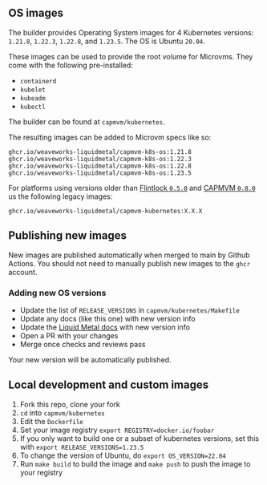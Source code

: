 ## OS images

The builder provides Operating System images for 4 Kubernetes versions:
`1.21.8`, `1.22.3`, `1.22.8`, and `1.23.5`. The OS is Ubuntu `20.04`.

These images can be used to provide the root volume for Microvms. They come with
the following pre-installed:
- `containerd`
- `kubelet`
- `kubeadm`
- `kubectl`

The builder can be found at `capmvm/kubernetes`.

The resulting images can be added to Microvm specs like so:

```
ghcr.io/weaveworks-liquidmetal/capmvm-k8s-os:1.21.8
ghcr.io/weaveworks-liquidmetal/capmvm-k8s-os:1.22.3
ghcr.io/weaveworks-liquidmetal/capmvm-k8s-os:1.22.8
ghcr.io/weaveworks-liquidmetal/capmvm-k8s-os:1.23.5
```

For platforms using versions older than [Flintlock `0.5.0`][fl5] and [CAPMVM `0.8.0`][cap8]
us the following legacy images:

```
ghcr.io/weaveworks-liquidmetal/capmvm-kubernetes:X.X.X
```

## Publishing new images

New images are published automatically when merged to main by Github Actions.
You should not need to manually publish new images to the `ghcr` account.

### Adding new OS versions

- Update the list of `RELEASE_VERSIONS` in `capmvm/kubernetes/Makefile`
- Update any docs (like this one) with new version info
- Update the [Liquid Metal docs][lm-docs] with new version info
- Open a PR with your changes
- Merge once checks and reviews pass

Your new version will be automatically published.

## Local development and custom images

1. Fork this repo, clone your fork
1. `cd` into `capmvm/kubernetes`
1. Edit the `Dockerfile`
1. Set your image registry `export REGISTRY=docker.io/foobar`
1. If you only want to build one or a subset of kubernetes versions, set this with
	`export RELEASE_VERSIONS=1.23.5`
1. To change the version of Ubuntu, do `export OS_VERSION=22.04`
1. Run `make build` to build the image and `make push` to push the image to your
	registry

[fl5]: https://github.com/weaveworks-liquidmetal/flintlock/releases/tag/v0.5.0
[cap8]: https://github.com/weaveworks-liquidmetal/cluster-api-provider-microvm/releases/tag/v0.8.0
[lm-docs]: https://github.com/weaveworks-liquidmetal/site/blob/main/docs/guides/images.md
